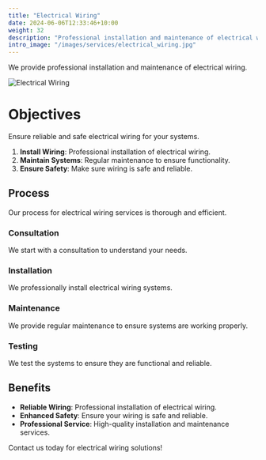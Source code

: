 ```yaml
---
title: "Electrical Wiring"
date: 2024-06-06T12:33:46+10:00
weight: 32
description: "Professional installation and maintenance of electrical wiring to ensure reliable and safe electrical systems."
intro_image: "/images/services/electrical_wiring.jpg"
---
```


We provide professional installation and maintenance of electrical wiring.

![Electrical Wiring](/images/services/electrical_wiring.jpg)

# Objectives

Ensure reliable and safe electrical wiring for your systems.

1. **Install Wiring**: Professional installation of electrical wiring.
2. **Maintain Systems**: Regular maintenance to ensure functionality.
3. **Ensure Safety**: Make sure wiring is safe and reliable.

## Process

Our process for electrical wiring services is thorough and efficient.

### Consultation

We start with a consultation to understand your needs.

### Installation

We professionally install electrical wiring systems.

### Maintenance

We provide regular maintenance to ensure systems are working properly.

### Testing

We test the systems to ensure they are functional and reliable.

## Benefits

- **Reliable Wiring**: Professional installation of electrical wiring.
- **Enhanced Safety**: Ensure your wiring is safe and reliable.
- **Professional Service**: High-quality installation and maintenance services.

Contact us today for electrical wiring solutions!
